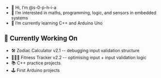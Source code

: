 - 👋 Hi, I’m @s-0-p-h-i-a
- 👀 I’m interested in maths, programming, logic, and sensors in embedded systems
- 🌱 I’m currently learning C++ and Arduino Uno

## 🚧 Currently Working On
- 🛠 Zodiac Calculator v2.1 -- debugging input validation structure
- 🏋🏻‍♀️ Fitness Tracker v2.2 -- optimising input + input validation logic
- 📚 C++ practice projects
- 🕹️ First Arduino projects

<!--- See my pinned repositories for ongoing projects!


💞️ I’m looking to collaborate on
- 📫 How to reach me ...
- 😄 Pronouns: ...
- ⚡ Fun fact: ... ... --->

<!---
s-0-p-h-i-a/s-0-p-h-i-a is a ✨ special ✨ repository because its `README.md` (this file) appears on your GitHub profile.
You can click the Preview link to take a look at your changes.
--->
